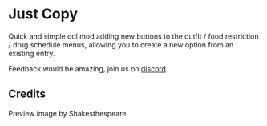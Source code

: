 # Just Copy

Quick and simple qol mod adding new buttons to the outfit / food restriction / drug schedule menus, allowing you to create a new option from an existing entry.  

Feedback would be amazing, join us on <a href="https://discord.gg/KwaRubs2kx">discord</a>  

## Credits 
Preview image by Shakesthespeare